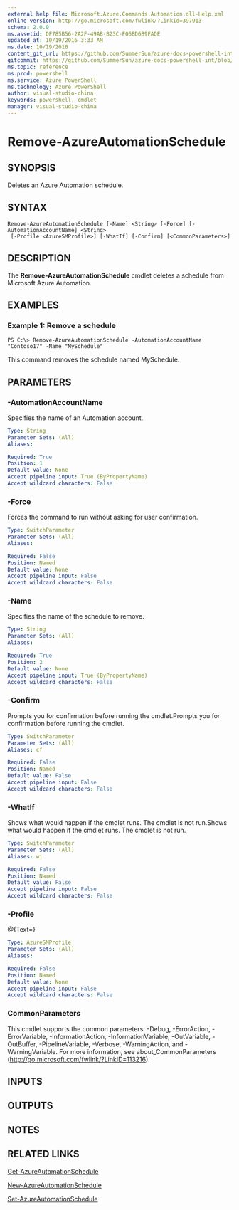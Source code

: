 ```yaml
---
external help file: Microsoft.Azure.Commands.Automation.dll-Help.xml
online version: http://go.microsoft.com/fwlink/?LinkId=397913
schema: 2.0.0
ms.assetid: DF785B56-2A2F-49AB-B23C-F06BD6B9FADE
updated_at: 10/19/2016 3:33 AM
ms.date: 10/19/2016
content_git_url: https://github.com/SummerSun/azure-docs-powershell-int/blob/master/azureps-cmdlets-docs/ServiceManagement/Azure.Automation/v2.1.0/Remove-AzureAutomationSchedule.md
gitcommit: https://github.com/SummerSun/azure-docs-powershell-int/blob/c0d1e448da01261236e9ece01ca5c2a98effbf31/azureps-cmdlets-docs/ServiceManagement/Azure.Automation/v2.1.0/Remove-AzureAutomationSchedule.md
ms.topic: reference
ms.prod: powershell
ms.service: Azure PowerShell
ms.technology: Azure PowerShell
author: visual-studio-china
keywords: powershell, cmdlet
manager: visual-studio-china
---
```


# Remove-AzureAutomationSchedule

## SYNOPSIS
Deletes an Azure Automation schedule.

## SYNTAX

```
Remove-AzureAutomationSchedule [-Name] <String> [-Force] [-AutomationAccountName] <String>
 [-Profile <AzureSMProfile>] [-WhatIf] [-Confirm] [<CommonParameters>]
```

## DESCRIPTION
The **Remove-AzureAutomationSchedule** cmdlet deletes a schedule from Microsoft Azure Automation.

## EXAMPLES

### Example 1: Remove a schedule
```
PS C:\> Remove-AzureAutomationSchedule -AutomationAccountName "Contoso17" -Name "MySchedule"
```

This command removes the schedule named MySchedule.

## PARAMETERS

### -AutomationAccountName
Specifies the name of an Automation account.

```yaml
Type: String
Parameter Sets: (All)
Aliases: 

Required: True
Position: 1
Default value: None
Accept pipeline input: True (ByPropertyName)
Accept wildcard characters: False
```

### -Force
Forces the command to run without asking for user confirmation.

```yaml
Type: SwitchParameter
Parameter Sets: (All)
Aliases: 

Required: False
Position: Named
Default value: None
Accept pipeline input: False
Accept wildcard characters: False
```

### -Name
Specifies the name of the schedule to remove.

```yaml
Type: String
Parameter Sets: (All)
Aliases: 

Required: True
Position: 2
Default value: None
Accept pipeline input: True (ByPropertyName)
Accept wildcard characters: False
```

### -Confirm
Prompts you for confirmation before running the cmdlet.Prompts you for confirmation before running the cmdlet.

```yaml
Type: SwitchParameter
Parameter Sets: (All)
Aliases: cf

Required: False
Position: Named
Default value: False
Accept pipeline input: False
Accept wildcard characters: False
```

### -WhatIf
Shows what would happen if the cmdlet runs.
The cmdlet is not run.Shows what would happen if the cmdlet runs.
The cmdlet is not run.

```yaml
Type: SwitchParameter
Parameter Sets: (All)
Aliases: wi

Required: False
Position: Named
Default value: False
Accept pipeline input: False
Accept wildcard characters: False
```

### -Profile
@{Text=}

```yaml
Type: AzureSMProfile
Parameter Sets: (All)
Aliases: 

Required: False
Position: Named
Default value: None
Accept pipeline input: False
Accept wildcard characters: False
```

### CommonParameters
This cmdlet supports the common parameters: -Debug, -ErrorAction, -ErrorVariable, -InformationAction, -InformationVariable, -OutVariable, -OutBuffer, -PipelineVariable, -Verbose, -WarningAction, and -WarningVariable. For more information, see about_CommonParameters (http://go.microsoft.com/fwlink/?LinkID=113216).

## INPUTS

## OUTPUTS

## NOTES

## RELATED LINKS

[Get-AzureAutomationSchedule](.\Get-AzureAutomationSchedule.md)

[New-AzureAutomationSchedule](.\New-AzureAutomationSchedule.md)

[Set-AzureAutomationSchedule](.\Set-AzureAutomationSchedule.md)


